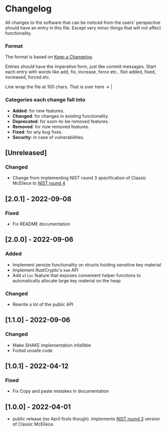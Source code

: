 # Changelog
All changes to the software that can be noticed from the users' perspective should have an entry in
this file. Except very minor things that will not affect functionality.

### Format

The format is based on [Keep a Changelog](http://keepachangelog.com/en/1.0.0/).

Entries should have the imperative form, just like commit messages. Start each entry with words like
add, fix, increase, force etc.. Not added, fixed, increased, forced etc.

Line wrap the file at 100 chars.                                              That is over here -> |

### Categories each change fall into

* **Added**: for new features.
* **Changed**: for changes in existing functionality.
* **Deprecated**: for soon-to-be removed features.
* **Removed**: for now removed features.
* **Fixed**: for any bug fixes.
* **Security**: in case of vulnerabilities.


## [Unreleased]
### Changed
- Change from implementing NIST round 3 specification of Classic McEliece to
  [NIST round 4](https://csrc.nist.gov/Projects/post-quantum-cryptography/round-4-submissions)


## [2.0.1] - 2022-09-08
### Fixed
- Fix README documentation


## [2.0.0] - 2022-09-06
### Added
- Implement zeroize functionality on structs holding sensitive key material
- Implement RustCrypto's `kem` API
- Add `alloc` feature that exposes convenient helper functions to automatically
  allocate large key material on the heap

### Changed
- Rewrite a lot of the public API


## [1.1.0] - 2022-09-06
### Changed
- Make SHAKE implementation infallible
- Forbid unsafe code


## [1.0.1] - 2022-04-12
### Fixed
- Fix Copy and paste mistakes in documentation


## [1.0.0] - 2022-04-01
- public release (no April fools though). Implements
  [NIST round 3](https://csrc.nist.gov/Projects/post-quantum-cryptography/round-3-submissions)
  version of Classic McEliece.
